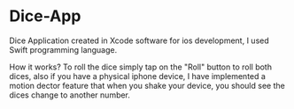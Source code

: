 # Dice-App
Dice Application created in Xcode software for ios development, I used Swift programming language. 

How it works?
To roll the dice simply tap on the "Roll" button to roll both dices, also if you have a physical iphone device, 
I have implemented a motion dector feature that when you shake your device, you should see the dices change to another number. 
